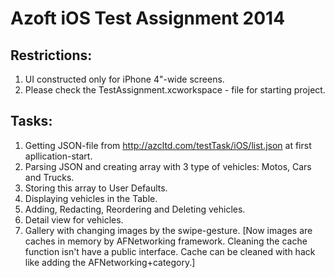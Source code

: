 Azoft iOS Test Assignment 2014
=====================

Restrictions:
-----
1. UI constructed only for iPhone 4"-wide screens.
2. Please check the TestAssignment.xcworkspace - file for starting project.

Tasks:
-----
1. Getting JSON-file from http://azcltd.com/testTask/iOS/list.json at first apllication-start.
2. Parsing JSON and creating array with 3 type of vehicles: Motos, Cars and Trucks.
3. Storing this array to User Defaults.
4. Displaying vehicles in the Table.
5. Adding, Redacting, Reordering and Deleting vehicles.
6. Detail view for vehicles.
7. Gallery with changing images by the swipe-gesture. [Now images are caches in memory by AFNetworking framework. Cleaning the cache function isn't have a public interface. Cache can be cleaned with hack like adding the AFNetworking+category.]

